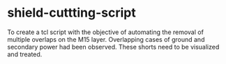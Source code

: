 # shield-cuttting-script
To create a tcl script with the objective of automating the removal of multiple overlaps on the M15 layer. Overlapping cases of ground and secondary power had been observed. These shorts need to be visualized and treated. 
